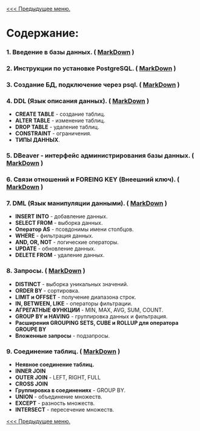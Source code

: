[<<< Предыдущее меню.](..%2F..%2FDataBase_info.md)

# Содержание:

### 1. Введение в базы данных. ( [MarkDown](/study_materials/DataBase/PostgreSQL/Netology/materials/Netology_PostgreSQL.md) )

### 2. Инструкции по установке PostgreSQL. ( [MarkDown](/study_materials/DataBase/PostgreSQL/Netology/materials/Netology_PostgreSQL_install.md) )

### 3. Создание БД, подключение через psql. ( [MarkDown](/study_materials/DataBase/PostgreSQL/Netology/materials/creatdb_and_connect_psql.md) )

### 4. DDL (Язык описания данных). ( [MarkDown](/study_materials/DataBase/PostgreSQL/Netology/materials/Data_Definition_Language.md) )

* **CREATE TABLE** - создание таблиц.
* **ALTER TABLE** - изменение таблиц.
* **DROP TABLE** - удаление таблиц.
* **CONSTRAINT** - ограничения.
* **ТИПЫ ДАННЫХ**. 

### 5. DBeaver -  интерфейс администрирования базы данных. ( [MarkDown](/study_materials/DataBase/PostgreSQL/Netology/materials/DBeaver.md) )

### 6. Связи отношений и FOREING KEY (Внеешний ключ). ( [MarkDown](/study_materials/DataBase/PostgreSQL/Netology/materials/Relation_and_foreignkey.md) )

### 7. DML (Язык манипуляции данными). ( [MarkDown](/study_materials/DataBase/PostgreSQL/Netology/materials/Data_Manipulation_Language.md) )

* **INSERT INTO** - добавление данных.
* **SELECT FROM** - выборка данных.
* **Оператор AS** - псовдонимы имени столбцов.
* **WHERE** - фильтрация данных.
* **AND, OR, NOT** - логические операторы.
* **UPDATE** - обновление данных.
* **DELETE FROM** - удаление данных.

### 8. Запросы. ( [MarkDown](/study_materials/DataBase/PostgreSQL/Netology/materials/requests_to_DataBase.md) )

* **DISTINCT**  - выборка уникальных значений.
* **ORDER BY** - сортировка.
* **LIMIT и OFFSET** - получение диапазона строк.
* **IN, BETWEEN, LIKE** - операторы фильтрации.
* **АГРЕГАТНЫЕ ФУНКЦИИ** - MIN, MAX, AVG, SUM, COUNT.
* **GROUP BY и HAVING** - группировка данных и фильтрация.
* **Расширения GROUPING SETS, CUBE и ROLLUP для оператора GROUPE BY**
* **Вложенные запросы** - подзапросы.

### 9. Соединение таблиц. ( [MarkDown](/study_materials/DataBase/PostgreSQL/Netology/materials/Joins.md) )

* **Неявное соединение таблиц.**
* **INNER JOIN**
* **OUTER JOIN** - LEFT, RIGHT, FULL
* **CROSS JOIN**
* **Группировка в соединениях** - GROUP BY.
* **UNION** - объединение множеств.
* **EXCEPT**  - разность множеств.
* **INTERSECT** - пересечение множеств.

[<<< Предыдущее меню.](..%2F..%2FDataBase_info.md)